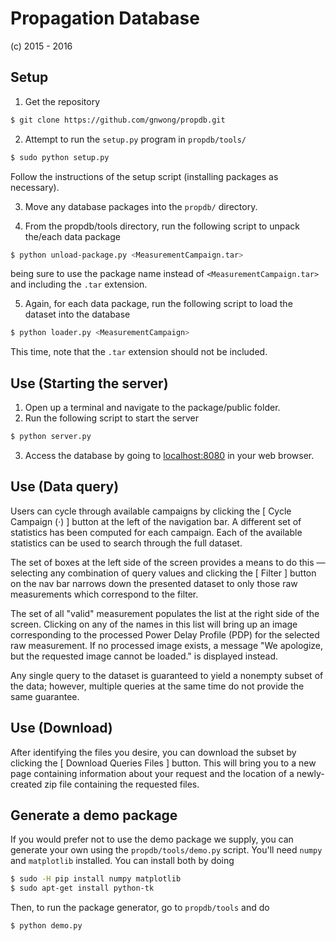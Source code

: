 Propagation Database
======

(c) 2015 - 2016


Setup
-----

1. Get the repository  
  ```bash 
  $ git clone https://github.com/gnwong/propdb.git
  ```  

2. Attempt to run the `setup.py` program in `propdb/tools/`  
  ```bash 
  $ sudo python setup.py   
  ```  
  Follow the instructions of the setup script (installing packages as necessary).  

3. Move any database packages into the `propdb/` directory.  

4. From the propdb/tools directory, run the following script to unpack the/each data package  
  ```bash  
  $ python unload-package.py <MeasurementCampaign.tar>  
  ```  
  being sure to use the package name instead of `<MeasurementCampaign.tar>` and including the `.tar` extension.  

5. Again, for each data package, run the following script to load the dataset into the
  database
  ```bash
  $ python loader.py <MeasurementCampaign>
  ```
  This time, note that the `.tar` extension should not be included.

Use (Starting the server)
-----

1. Open up a terminal and navigate to the package/public folder. 
2. Run the following script to start the server
  ```bash
  $ python server.py
  ```

3. Access the database by going to [localhost:8080](localhost:8080) in your web browser.

Use (Data query)
-----

Users can cycle through available campaigns by clicking the [ Cycle Campaign (·) ] button at the left of the navigation bar. A different set of statistics has been computed for each campaign. Each of the available statistics can be used to search through the full dataset.

The set of boxes at the left side of the screen provides a means to do this — selecting any combination of query values and clicking the [ Filter ] button on the nav bar narrows down the presented dataset to only those raw measurements which correspond to the filter.

The set of all "valid" measurement populates the list at the right side of the screen. Clicking on any of the names in this list will bring up an image corresponding to the processed Power Delay Profile (PDP) for the selected raw measurement. If no processed image exists, a message "We apologize, but the requested image cannot be loaded." is displayed instead.

Any single query to the dataset is guaranteed to yield a nonempty subset of the data; however, multiple queries at the same time do not provide the same guarantee.

Use (Download)
-----

After identifying the files you desire, you can download the subset by clicking the [ Download Queries Files ] button. This will bring you to a new page containing information about your request and the location of a newly-created zip file containing the requested files.

Generate a demo package
--------

If you would prefer not to use the demo package we supply, you can generate your own using the `propdb/tools/demo.py` script. You'll need `numpy` and `matplotlib` installed. You can install both by doing

```bash
$ sudo -H pip install numpy matplotlib
$ sudo apt-get install python-tk
```

Then, to run the package generator, go to `propdb/tools` and do

```bash
$ python demo.py
```


